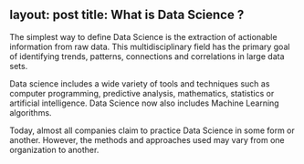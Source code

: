 <!--
layout: post
title: You're up and running!
---

Next you can update your site name, avatar and other options using the _config.yml file in the root of your repository (shown below).

![_config.yml]({{ site.baseurl }}/images/config.png)

The easiest way to make your first post is to edit this one. Go into /_posts/ and update the Hello World markdown file. For more instructions head over to the [Jekyll Now repository](https://github.com/barryclark/jekyll-now) on GitHub.-->
 
layout: post
title: What is Data Science ?
---

The simplest way to define Data Science is the extraction of actionable information from raw data. This multidisciplinary field has the primary goal of identifying trends, patterns, connections and correlations in large data sets.

Data science includes a wide variety of tools and techniques such as computer programming, predictive analysis, mathematics, statistics or artificial intelligence. Data Science now also includes Machine Learning algorithms.

Today, almost all companies claim to practice Data Science in some form or another. However, the methods and approaches used may vary from one organization to another.